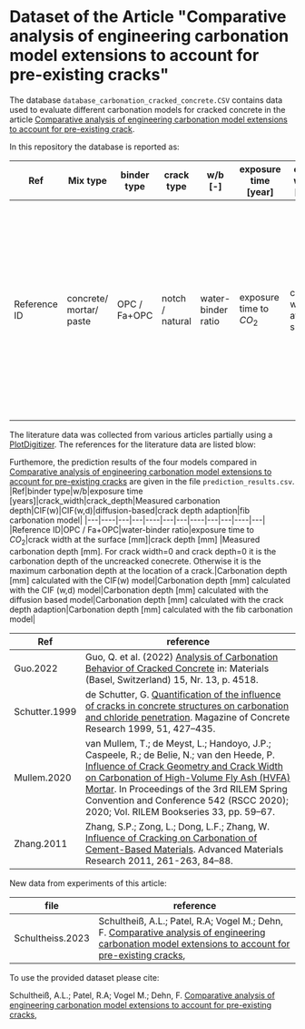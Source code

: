 # Dataset of the Article "Comparative analysis of engineering carbonation model extensions to account for pre-existing cracks"

The database `database_carbonation_cracked_concrete.CSV` contains data used to evaluate different carbonation models for cracked concrete in the article [Comparative analysis of engineering carbonation model extensions to account for pre-existing crack]().

In this repository the database is reported as:

|Ref|Mix type|binder type|crack type|w/b [-]|exposure time [year]|crack width [mm]|	crack depth [mm]|carbonation depth [mm]|CO2 [%]|RH [%]|DOI|
|---|----|---|---|----|---|---|----|---|---|----|---|
|Reference ID|concrete/ mortar/ paste|OPC / Fa+OPC|notch / natural|water-binder ratio|exposure time to $CO_2$|crack width at the surface|crack depth|Measured carbonation depth. For crack width=0 and crack depth=0 it is the carbonation depth of the uncreacked conecrete. Otherwise it is the maximum carbonation depth at the location of a crack.|$CO_2$ concentration of the experiment|relative humidity of the experiment|DOI link|


The literature data was collected from various articles partially using a [PlotDigitizer](https://automeris.io/WebPlotDigitizer/).
The references for the literature data are listed blow:


Furthemore, the prediction results of the four models compared in [Comparative analysis of engineering carbonation model extensions to account for pre-existing cracks]() are given in the file `prediction_results.csv`.
|Ref|binder type|w/b|exposure time [years]|crack_width|crack_depth|Measured carbonation depth|CIF(w)|CIF(w,d)|diffusion-based|crack depth adaption|fib carbonation model|
|---|----|---|---|----|---|---|----|---|---|----|---|
|Reference ID|OPC / Fa+OPC|water-binder ratio|exposure time to $CO_2$|crack width at the surface [mm]|crack depth [mm] |Measured carbonation depth [mm]. For crack width=0 and crack depth=0 it is the carbonation depth of the uncreacked conecrete. Otherwise it is the maximum carbonation depth at the location of a crack.|Carbonation depth [mm] calculated with the CIF(w) model|Carbonation depth [mm] calculated with the CIF (w,d) model|Carbonation depth [mm] calculated with the diffusion based model|Carbonation depth [mm] calculated with the crack depth adaption|Carbonation depth [mm] calculated with the fib carbonation model|


| Ref | reference | 
|---|----|
| Guo.2022| Guo, Q. et al. (2022) [Analysis of Carbonation Behavior of Cracked Concrete](https://doi.org/10.3390/ma15134518) in: Materials (Basel, Switzerland) 15, Nr. 13, p. 4518. | 
|Schutter.1999|de Schutter, G. [Quantification of the influence of cracks in concrete structures on carbonation and chloride penetration](https://doi.org/10.1680/macr.1999.51.6.427). Magazine of Concrete Research 1999, 51, 427–435. |
|Mullem.2020|van Mullem, T.; de Meyst, L.; Handoyo, J.P.; Caspeele, R.; de Belie, N.; van den Heede, P. [Influence of Crack Geometry and Crack Width on Carbonation of High-Volume Fly Ash (HVFA) Mortar](https://doi.org/https://doi.org/10.1007/978-3-030-76551-4_6). In Proceedings of the 3rd RILEM Spring Convention and Conference 542 (RSCC 2020); 2020; Vol. RILEM Bookseries 33, pp. 59–67.|
|Zhang.2011|Zhang, S.P.; Zong, L.; Dong, L.F.; Zhang, W. [Influence of Cracking on Carbonation of Cement-Based Materials](https://doi.org/10.4028/www.scientific.net/AMR.261-263.84). Advanced Materials Research 2011, 261-263, 84–88.    |

New data from experiments of this article:

| file | reference | 
|---|----|
|Schultheiss.2023|Schultheiß, A.L.; Patel, R.A; Vogel M.; Dehn, F. [Comparative analysis of engineering carbonation model extensions to account for pre-existing cracks](), |


To use the provided dataset please cite:

Schultheiß, A.L.; Patel, R.A; Vogel M.; Dehn, F. [Comparative analysis of engineering carbonation model extensions to account for pre-existing cracks](),

